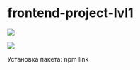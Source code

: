 # frontend-project-lvl1

<a href="https://codeclimate.com/github/codeclimate/codeclimate/maintainability"><img src="https://api.codeclimate.com/v1/badges/a99a88d28ad37a79dbf6/maintainability" /></a>

<a href="https://travis-ci.com/NickKrsk/frontend-project-lvl1.svg?branch=master">
 <img src="https://travis-ci.com/NickKrsk/frontend-project-lvl1.svg?branch=master"/></a>

Установка пакета: npm link 
